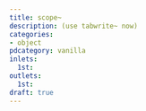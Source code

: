 ```yaml
---
title: scope~
description: (use tabwrite~ now)
categories:
- object
pdcategory: vanilla
inlets:
  1st:
outlets:
  1st:
draft: true
---
```


